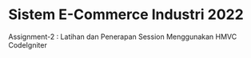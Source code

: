 # Sistem E-Commerce Industri 2022

Assignment-2 : Latihan dan Penerapan Session Menggunakan HMVC CodeIgniter
